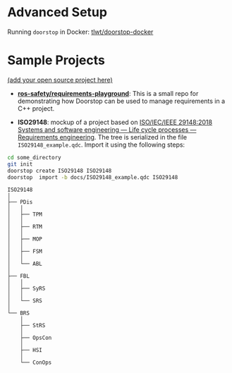 # Advanced Setup

Running `doorstop` in Docker: [tlwt/doorstop-docker](https://github.com/tlwt/doorstop-docker)

# Sample Projects

[(add your open source project here)](https://github.com/doorstop-dev/doorstop/edit/develop/docs/examples.md)

- **[ros-safety/requirements-playground](https://github.com/ros-safety/requirements-playground)**: This is a small repo for demonstrating how Doorstop can be used to manage requirements in a C++ project.


- **ISO29148**: mockup of a project based on [ISO/IEC/IEEE 29148:2018 Systems and software engineering — Life cycle processes — Requirements engineering](https://www.iso.org/standard/72089.html). The tree is serialized in the file `ISO29148_example.qdc`. Import it using the following steps:

```bash
cd some_directory
git init
doorstop create ISO29148 ISO29148
doorstop  import -b docs/ISO29148_example.qdc ISO29148
```

```
ISO29148
│   
├── PDis
│   │   
│   ├── TPM
│   │   
│   ├── RTM
│   │   
│   ├── MOP
│   │   
│   ├── FSM
│   │   
│   └── ABL
│   
├── FBL
│   │   
│   ├── SyRS
│   │   
│   └── SRS
│   
└── BRS
    │   
    ├── StRS
    │   
    ├── OpsCon
    │   
    ├── HSI
    │   
    └── ConOps
```